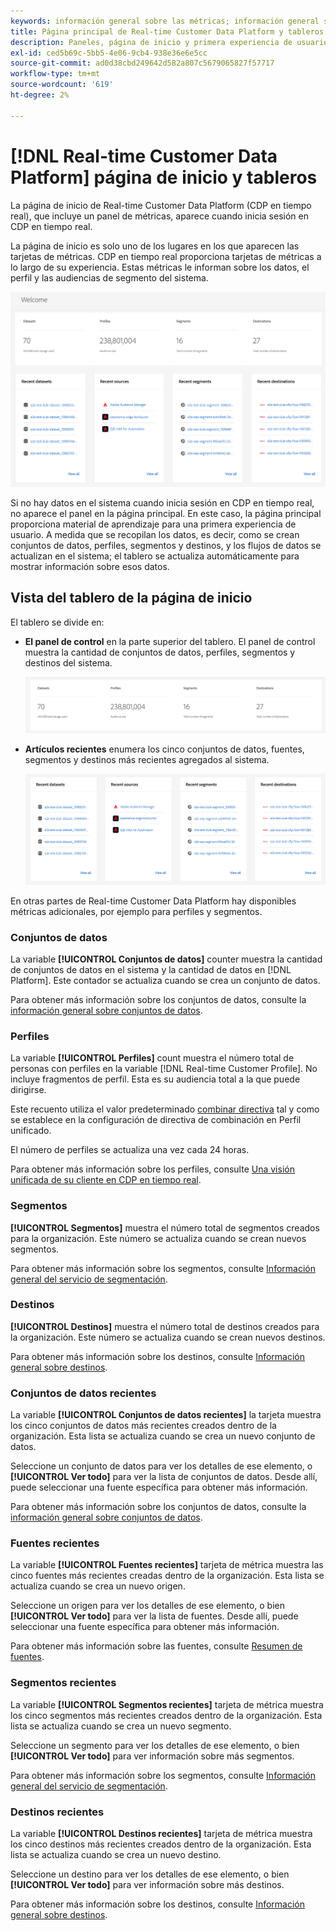 ```yaml
---
keywords: información general sobre las métricas; información general sobre las métricas de rtcdp
title: Página principal de Real-time Customer Data Platform y tableros
description: Paneles, página de inicio y primera experiencia de usuario en Adobe Experience Platform
exl-id: ced5b69c-5bb5-4e06-9cb4-938e36e6e5cc
source-git-commit: ad0d38cbd249642d582a807c5679065827f57717
workflow-type: tm+mt
source-wordcount: '619'
ht-degree: 2%

---
```


# [!DNL Real-time Customer Data Platform] página de inicio y tableros

La página de inicio de Real-time Customer Data Platform (CDP en tiempo real), que incluye un panel de métricas, aparece cuando inicia sesión en CDP en tiempo real.

La página de inicio es solo uno de los lugares en los que aparecen las tarjetas de métricas. CDP en tiempo real proporciona tarjetas de métricas a lo largo de su experiencia. Estas métricas le informan sobre los datos, el perfil y las audiencias de segmento del sistema.

![imagen](assets/home.png)

Si no hay datos en el sistema cuando inicia sesión en CDP en tiempo real, no aparece el panel en la página principal. En este caso, la página principal proporciona material de aprendizaje para una primera experiencia de usuario. A medida que se recopilan los datos, es decir, como <!--sources-->se crean conjuntos de datos, perfiles, segmentos y destinos, y los flujos de datos se actualizan en el sistema; el tablero se actualiza automáticamente para mostrar información sobre esos datos<!-- in metric cards-->.

## Vista del tablero de la página de inicio

<!--The dashboard shows information in several areas. Each category of information displays for the time range shown beneath the data.-->

El tablero se divide en<!-- two areas.-->:

* **El panel de control** en la parte superior del tablero. El panel de control muestra la cantidad de conjuntos de datos, perfiles, segmentos y destinos del sistema.

   ![imagen](assets/leaderboard.png)

<!-- * **Metric cards** display beneath the leaderboard. Metric cards show additional information, such as percentages or trends. Metric cards appear as data is collected.
    ![image](assets/home-metrics.jpg)
Some information is shown in different ways on both the leaderboard and metric cards. -->
* **Artículos recientes** enumera los cinco conjuntos de datos, fuentes, segmentos y destinos más recientes agregados al sistema.

   ![imagen](assets/recent.png)

En otras partes de Real-time Customer Data Platform hay disponibles métricas adicionales, por ejemplo para perfiles y segmentos.

### Conjuntos de datos

La variable **[!UICONTROL Conjuntos de datos]** counter muestra la cantidad de conjuntos de datos en el sistema y la cantidad de datos en [!DNL Platform]. Este contador se actualiza cuando se crea un conjunto de datos.

Para obtener más información sobre los conjuntos de datos, consulte la [información general sobre conjuntos de datos](../catalog/datasets/overview.md).

### Perfiles

La variable **[!UICONTROL Perfiles]** count muestra el número total de personas con perfiles en la variable [!DNL Real-time Customer Profile]. No incluye fragmentos de perfil. Esta es su audiencia total a la que puede dirigirse.

Este recuento utiliza el valor predeterminado [combinar directiva](profile/merge-policies.md) tal y como se establece en la configuración de directiva de combinación en Perfil unificado.

El número de perfiles se actualiza una vez cada 24 horas.

Para obtener más información sobre los perfiles, consulte [Una visión unificada de su cliente en CDP en tiempo real](profile/profile-overview.md).

### Segmentos

**[!UICONTROL Segmentos]** muestra el número total de segmentos creados para la organización. Este número se actualiza cuando se crean nuevos segmentos.

Para obtener más información sobre los segmentos, consulte [Información general del servicio de segmentación](segmentation/segmentation-overview.md).

### Destinos

**[!UICONTROL Destinos]** muestra el número total de destinos creados para la organización. Este número se actualiza cuando se crean nuevos destinos.

Para obtener más información sobre los destinos, consulte [Información general sobre destinos](destinations/overview.md).

<!-- ### Successful profile records

In the leaderboard **[!UICONTROL Successful profile records]** shows the total number of records that have been successfully processed into the profile.

There is also a metric card that shows the percentage of successful records. Select **[!UICONTROL View datasets]** to see more details about the profile records. Hover over the colored area of the graph to see additional details:

![image](assets/home-profilerecords-details.PNG)

The number of successful profile records is updated hourly. 

For more information about profiles, see [A unified view of your customer in Real-time CDP](profile/profile-overview.md).

### Total profile records

The **[!UICONTROL Total profile records]** metric card shows the total number of data records enabled to feed into the profiles, and the percentage that are successful, updated once per day. This does not include all data in the data lake, because some data might not be enabled to feed into the profiles.

 Hover over the colored area of the graph to see additional details about the successful profiles:

![image](assets/home-profile-details.PNG)

Select **[!UICONTROL View profiles]** to see more details about the profile records.

For more information about profiles, see [A unified view of your customer in Real-time CDP](profile/profile-overview.md).

For more information about viewing a specific profile, see [Profile viewer](profile/profile-viewer.md).

### Failed profile records

In the leaderboard, **[!UICONTROL Failed profile records]** counts the number of records that failed to process into the profile.

The **[!UICONTROL Failed profile records]** metric card shows this count, and includes a graphical representation that helps you see how failures have trended during the time shown below the graphic. This chart is updated hourly. Select **[!UICONTROL View datasets]** to see more details about the profile records.

The number of failed profile records is updated hourly. -->

### Conjuntos de datos recientes

La variable **[!UICONTROL Conjuntos de datos recientes]** la tarjeta muestra los cinco conjuntos de datos más recientes creados dentro de la organización. Esta lista se actualiza cuando se crea un nuevo conjunto de datos.

Seleccione un conjunto de datos para ver los detalles de ese elemento, o **[!UICONTROL Ver todo]** para ver la lista de conjuntos de datos. Desde allí, puede seleccionar una fuente específica para obtener más información.

Para obtener más información sobre los conjuntos de datos, consulte la [información general sobre conjuntos de datos](../catalog/datasets/overview.md).

### Fuentes recientes

La variable **[!UICONTROL Fuentes recientes]** tarjeta de métrica muestra las cinco fuentes más recientes creadas dentro de la organización. Esta lista se actualiza cuando se crea un nuevo origen.

Seleccione un origen para ver los detalles de ese elemento, o bien **[!UICONTROL Ver todo]** para ver la lista de fuentes. Desde allí, puede seleccionar una fuente específica para obtener más información.

Para obtener más información sobre las fuentes, consulte [Resumen de fuentes](sources/sources-overview.md).

### Segmentos recientes

La variable **[!UICONTROL Segmentos recientes]** tarjeta de métrica muestra los cinco segmentos más recientes creados dentro de la organización. Esta lista se actualiza cuando se crea un nuevo segmento.

Seleccione un segmento para ver los detalles de ese elemento, o bien **[!UICONTROL Ver todo]** para ver información sobre más segmentos.

Para obtener más información sobre los segmentos, consulte [Información general del servicio de segmentación](segmentation/segmentation-overview.md).

### Destinos recientes

La variable **[!UICONTROL Destinos recientes]** tarjeta de métrica muestra los cinco destinos más recientes creados dentro de la organización. Esta lista se actualiza cuando se crea un nuevo destino.

Seleccione un destino para ver los detalles de ese elemento, o bien **[!UICONTROL Ver todo]** para ver información sobre más destinos.

Para obtener más información sobre los destinos, consulte [Información general sobre destinos](destinations/overview.md).
